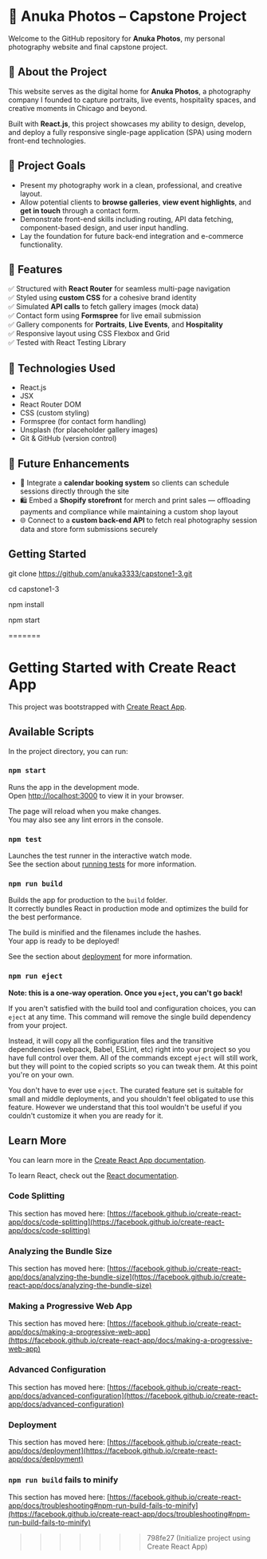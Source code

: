 # 📸 Anuka Photos – Capstone Project

Welcome to the GitHub repository for **Anuka Photos**, my personal photography website and final capstone project.

## 🌟 About the Project

This website serves as the digital home for **Anuka Photos**, a photography company I founded to capture portraits, live events, hospitality spaces, and creative moments in Chicago and beyond.

Built with **React.js**, this project showcases my ability to design, develop, and deploy a fully responsive single-page application (SPA) using modern front-end technologies.

## 🎯 Project Goals

- Present my photography work in a clean, professional, and creative layout.
- Allow potential clients to **browse galleries**, **view event highlights**, and **get in touch** through a contact form.
- Demonstrate front-end skills including routing, API data fetching, component-based design, and user input handling.
- Lay the foundation for future back-end integration and e-commerce functionality.

## 🧩 Features

✅ Structured with **React Router** for seamless multi-page navigation  
✅ Styled using **custom CSS** for a cohesive brand identity  
✅ Simulated **API calls** to fetch gallery images (mock data)  
✅ Contact form using **Formspree** for live email submission  
✅ Gallery components for **Portraits**, **Live Events**, and **Hospitality**  
✅ Responsive layout using CSS Flexbox and Grid  
✅ Tested with React Testing Library

## 🚀 Technologies Used

- React.js
- JSX
- React Router DOM
- CSS (custom styling)
- Formspree (for contact form handling)
- Unsplash (for placeholder gallery images)
- Git & GitHub (version control)

## 🔧 Future Enhancements

- 📅 Integrate a **calendar booking system** so clients can schedule sessions directly through the site  
- 🛍️ Embed a **Shopify storefront** for merch and print sales — offloading payments and compliance while maintaining a custom shop layout  
- 🌐 Connect to a **custom back-end API** to fetch real photography session data and store form submissions securely

## Getting Started

git clone https://github.com/anuka3333/capstone1-3.git

cd capstone1-3

npm install

npm start

=======
# Getting Started with Create React App

This project was bootstrapped with [Create React App](https://github.com/facebook/create-react-app).

## Available Scripts

In the project directory, you can run:

### `npm start`

Runs the app in the development mode.\
Open [http://localhost:3000](http://localhost:3000) to view it in your browser.

The page will reload when you make changes.\
You may also see any lint errors in the console.

### `npm test`

Launches the test runner in the interactive watch mode.\
See the section about [running tests](https://facebook.github.io/create-react-app/docs/running-tests) for more information.

### `npm run build`

Builds the app for production to the `build` folder.\
It correctly bundles React in production mode and optimizes the build for the best performance.

The build is minified and the filenames include the hashes.\
Your app is ready to be deployed!

See the section about [deployment](https://facebook.github.io/create-react-app/docs/deployment) for more information.

### `npm run eject`

**Note: this is a one-way operation. Once you `eject`, you can't go back!**

If you aren't satisfied with the build tool and configuration choices, you can `eject` at any time. This command will remove the single build dependency from your project.

Instead, it will copy all the configuration files and the transitive dependencies (webpack, Babel, ESLint, etc) right into your project so you have full control over them. All of the commands except `eject` will still work, but they will point to the copied scripts so you can tweak them. At this point you're on your own.

You don't have to ever use `eject`. The curated feature set is suitable for small and middle deployments, and you shouldn't feel obligated to use this feature. However we understand that this tool wouldn't be useful if you couldn't customize it when you are ready for it.

## Learn More

You can learn more in the [Create React App documentation](https://facebook.github.io/create-react-app/docs/getting-started).

To learn React, check out the [React documentation](https://reactjs.org/).

### Code Splitting

This section has moved here: [https://facebook.github.io/create-react-app/docs/code-splitting](https://facebook.github.io/create-react-app/docs/code-splitting)

### Analyzing the Bundle Size

This section has moved here: [https://facebook.github.io/create-react-app/docs/analyzing-the-bundle-size](https://facebook.github.io/create-react-app/docs/analyzing-the-bundle-size)

### Making a Progressive Web App

This section has moved here: [https://facebook.github.io/create-react-app/docs/making-a-progressive-web-app](https://facebook.github.io/create-react-app/docs/making-a-progressive-web-app)

### Advanced Configuration

This section has moved here: [https://facebook.github.io/create-react-app/docs/advanced-configuration](https://facebook.github.io/create-react-app/docs/advanced-configuration)

### Deployment

This section has moved here: [https://facebook.github.io/create-react-app/docs/deployment](https://facebook.github.io/create-react-app/docs/deployment)

### `npm run build` fails to minify

This section has moved here: [https://facebook.github.io/create-react-app/docs/troubleshooting#npm-run-build-fails-to-minify](https://facebook.github.io/create-react-app/docs/troubleshooting#npm-run-build-fails-to-minify)
>>>>>>> 798fe27 (Initialize project using Create React App)
